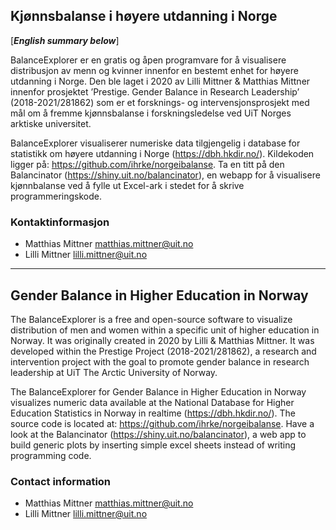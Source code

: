 ## Kjønnsbalanse i høyere utdanning i Norge
[***English summary below***]

BalanceExplorer er en gratis og åpen programvare for å visualisere distribusjon av menn og kvinner innenfor en bestemt enhet for høyere utdanning i Norge. Den ble laget i 2020 av Lilli Mittner & Matthias Mittner innenfor prosjektet ’Prestige. Gender Balance in Research Leadership’ (2018-2021/281862) som er et forsknings- og intervensjonsprosjekt med mål om å fremme kjønnsbalanse i forskningsledelse ved UiT Norges arktiske universitet.

BalanceExplorer visualiserer numeriske data tilgjengelig i database for statistikk om høyere utdanning i Norge (https://dbh.hkdir.no/). Kildekoden ligger på: https://github.com/ihrke/norgeibalanse. Ta en titt på den Balancinator (https://shiny.uit.no/balancinator), en webapp for å visualisere kjønnbalanse ved å fylle ut Excel-ark i stedet for å skrive programmeringskode.

### Kontaktinformasjon
- Matthias Mittner <matthias.mittner@uit.no>
- Lilli Mittner <lilli.mittner@uit.no>


-----------


## Gender Balance in Higher Education in Norway

The BalanceExplorer is a free and open-source software to visualize distribution of men and women within a specific unit of higher education in Norway. It was originally created in 2020 by Lilli & Matthias Mittner. It was developed within the Prestige Project (2018-2021/281862), a research and intervention project with the goal to promote gender balance in research leadership at UiT The Arctic University of Norway. 

The BalanceExplorer for Gender Balance in Higher Education in Norway visualizes numeric data available at the National Database for Higher Education Statistics in Norway in realtime (https://dbh.hkdir.no/). The source code is located at: https://github.com/ihrke/norgeibalanse. Have a look at the  Balancinator (https://shiny.uit.no/balancinator), a web app to build generic plots by inserting simple excel sheets instead of writing programming code. 

### Contact information

- Matthias Mittner <matthias.mittner@uit.no>
- Lilli Mittner <lilli.mittner@uit.no>
